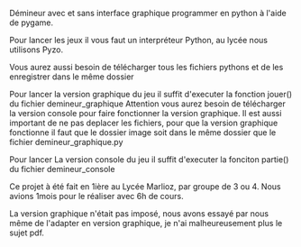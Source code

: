Démineur avec et sans interface graphique programmer en python à l'aide de pygame.

Pour lancer les jeux il vous faut un interpréteur Python, au lycée nous utilisons Pyzo.

Vous aurez aussi besoin de télécharger tous les fichiers pythons et de les enregistrer dans le même dossier

Pour lancer la version graphique du jeu il suffit d'executer la fonction jouer() du fichier demineur_graphique
Attention vous aurez besoin de télécharger la version console pour faire fonctionner la version graphique.
Il est aussi important de ne pas deplacer les fichiers, pour que la version graphique fonctionne il faut que le dossier image soit dans le même dossier que le fichier demineur_graphique.py

Pour lancer La version console du jeu il suffit d'executer la fonciton partie() du fichier demineur_console

Ce projet à été fait en 1ière au Lycée Marlioz, par groupe de 3 ou 4. Nous avions 1mois pour le réaliser avec 6h de cours.

La version graphique n'était pas imposé, nous avons essayé par nous même de l'adapter en version graphique, je n'ai malheureusement plus le sujet pdf.

